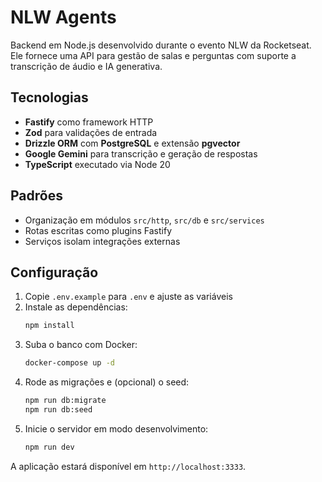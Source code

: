 # NLW Agents

Backend em Node.js desenvolvido durante o evento NLW da Rocketseat. Ele fornece uma API para gestão de salas e perguntas com suporte a transcrição de áudio e IA generativa.

## Tecnologias

- **Fastify** como framework HTTP
- **Zod** para validações de entrada
- **Drizzle ORM** com **PostgreSQL** e extensão **pgvector**
- **Google Gemini** para transcrição e geração de respostas
- **TypeScript** executado via Node 20

## Padrões

- Organização em módulos `src/http`, `src/db` e `src/services`
- Rotas escritas como plugins Fastify
- Serviços isolam integrações externas

## Configuração

1. Copie `.env.example` para `.env` e ajuste as variáveis
2. Instale as dependências:
   ```bash
   npm install
   ```
3. Suba o banco com Docker:
   ```bash
   docker-compose up -d
   ```
4. Rode as migrações e (opcional) o seed:
   ```bash
   npm run db:migrate
   npm run db:seed
   ```
5. Inicie o servidor em modo desenvolvimento:
   ```bash
   npm run dev
   ```

A aplicação estará disponível em `http://localhost:3333`.


